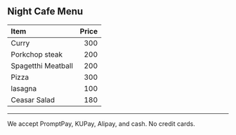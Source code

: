 ## Night Cafe Menu

| Item                                   | Price |
|:---------------------------------------|------:|
| Curry                           |  300  |
| Porkchop steak    | 200 |
| Spagetthi Meatball | 200 |
| Pizza  | 300 |
| lasagna | 100 |
| Ceasar Salad | 180 |

 

---

We accept PromptPay, KUPay, Alipay, and cash. No credit cards.
